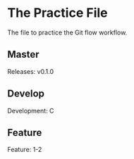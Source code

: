 # The Practice File
The file to practice the Git flow workflow.

## Master
Releases: v0.1.0

## Develop
Development: C

## Feature
Feature: 1-2
